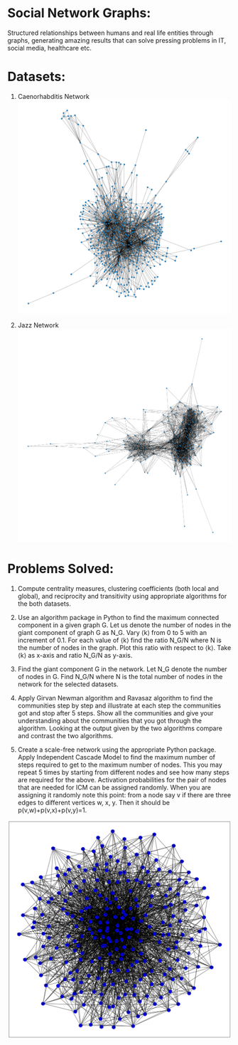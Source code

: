 # Social Network Graphs:
Structured relationships between humans and real life entities through graphs, generating amazing results that can solve pressing problems in IT, social media, healthcare etc.

# Datasets:
1. Caenorhabditis Network
![assets/celegans.png](assets/celegans.png)

2. Jazz Network
![assets/jazz.png](assets/jazz.png)

# Problems Solved:
1. Compute centrality measures, clustering coefficients (both local and global), and reciprocity and transitivity using appropriate algorithms for the both datasets.

2. Use an algorithm package in Python to find the maximum connected component in a given graph G. Let us denote the number of nodes in the giant component of graph G as N_G. Vary ⟨k⟩ from 0 to 5 with an increment of 0.1. For each value of ⟨k⟩ find the ratio N_G/N where N is the number of nodes in the graph. Plot this ratio with respect to ⟨k⟩. Take ⟨k⟩ as x-axis and ratio N_G/N as y-axis.

3. Find the giant component G in the network. Let N_G denote the number of nodes in G. Find N_G/N where N is the total number of nodes in the network for the selected datasets.

4. Apply Girvan Newman algorithm and Ravasaz algorithm to find the communities step by step and illustrate at each step the communities got and stop after 5 steps. Show all the communities and give your understanding about the communities that you got through the algorithm. Looking at the output given by the two algorithms compare and contrast the two algorithms.

5. Create a scale-free network using the appropriate Python package. Apply Independent Cascade Model to find the maximum number of steps required to get to the maximum number of nodes. This you may repeat 5 times by starting from different nodes and see how many steps are required for the above. Activation probabilities for the pair of nodes that are needed for ICM can be assigned randomly. When you are assigning it randomly note this point: from a node say v if there are three edges to different vertices w, x, y. Then it should be p(v,w)+p(v,x)+p(v,y)=1.

![assets/barabasi.png](assets/barabasi.png)
